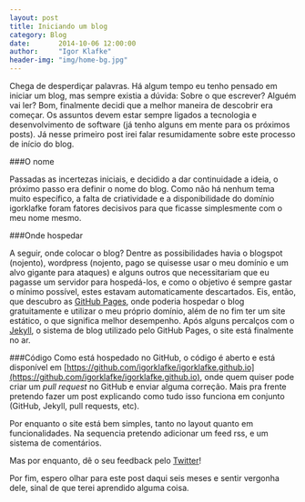 ```yaml
---
layout: post
title: Iniciando um blog
category: Blog
date:       2014-10-06 12:00:00
author:     "Igor Klafke"
header-img: "img/home-bg.jpg"
---
```


Chega de desperdiçar palavras. Há algum tempo eu tenho pensado em iniciar um blog, mas sempre existia a dúvida: Sobre o que escrever? Alguém vai ler? 
Bom, finalmente decidi que a melhor maneira de descobrir era começar. Os assuntos devem estar sempre ligados a 
tecnologia e desenvolvimento de software (já tenho alguns em mente para os próximos posts). Já nesse primeiro post irei falar resumidamente sobre este processo de início do blog.

###O nome

Passadas as incertezas iniciais, e decidido a dar continuidade a ideia, o próximo passo era definir o nome do blog. Como não há nenhum
tema muito específico, a falta de criatividade e a disponibilidade do domínio igorklafke foram fatores decisivos para que ficasse
simplesmente com o meu nome mesmo.

###Onde hospedar

A seguir, onde colocar o blog?
Dentre as possibilidades havia o blogspot (nojento), wordpress (nojento, pago se quisesse usar o meu domínio e um alvo gigante para ataques) e alguns 
outros que necessitariam que eu pagasse um servidor para hospedá-los, e como o objetivo é sempre gastar o mínimo possível, 
estes estavam automaticamente descartados.
Eis, então, que descubro as [GitHub Pages](https://pages.github.com/), onde poderia hospedar o blog gratuitamente e 
utilizar o meu próprio domínio, além de no fim ter um site estático, o que significa melhor desempenho. 
Após alguns percalços com o [Jekyll](http://jekyllrb.com/), o sistema de blog utilizado pelo GitHub Pages, o site está finalmente no ar.

###Código
Como está hospedado no GitHub, o código é aberto e está disponível em 
[https://github.com/igorklafke/igorklafke.github.io](https://github.com/igorklafke/igorklafke.github.io), 
onde quem quiser pode criar um *pull request* no GitHub e enviar alguma correção. 
Mais pra frente pretendo fazer um post explicando como tudo isso funciona em conjunto (GitHub, Jekyll, pull requests, etc).

Por enquanto o site está bem simples, tanto no layout quanto em funcionalidades. 
Na sequencia pretendo adicionar um feed rss, e um sistema de comentários.

Mas por enquanto, dê o seu feedback pelo [Twitter](https://twitter.com/igorklafke)!

Por fim, espero olhar para este post daqui seis meses e sentir vergonha dele, sinal de que terei aprendido alguma coisa.
